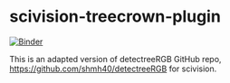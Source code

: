 # scivision-treecrown-plugin

[![Binder](https://mybinder.org/badge_logo.svg)](https://mybinder.org/v2/gh/alan-turing-institute/scivision/notebook-detectreeRGB?labpath=examples%2FdetectreeRGB_treecrown_detection.ipynb)

This is an adapted version of detectreeRGB GitHub repo, https://github.com/shmh40/detectreeRGB for scivision.